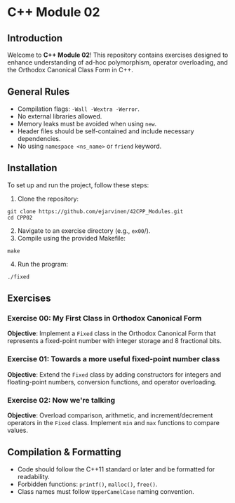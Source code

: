 # C++ Module 02
## Introduction
Welcome to **C++ Module 02**! This repository contains exercises designed to enhance understanding of ad-hoc polymorphism, operator overloading, and the Orthodox Canonical Class Form in C++.

## General Rules
- Compilation flags: `-Wall -Wextra -Werror`.
- No external libraries allowed.
- Memory leaks must be avoided when using `new`.
- Header files should be self-contained and include necessary dependencies.
- No using `namespace <ns_name>` or `friend` keyword.

## Installation
To set up and run the project, follow these steps:
1. Clone the repository:
```
git clone https://github.com/ejarvinen/42CPP_Modules.git
cd CPP02
```
2. Navigate to an exercise directory (e.g., `ex00`/).
3. Compile using the provided Makefile:
```
make
```
4. Run the program:
```
./fixed
```
## Exercises
### Exercise 00: My First Class in Orthodox Canonical Form
**Objective**: Implement a `Fixed` class in the Orthodox Canonical Form that represents a fixed-point number with integer storage and 8 fractional bits.

### Exercise 01: Towards a more useful fixed-point number class
**Objective**: Extend the `Fixed` class by adding constructors for integers and floating-point numbers, conversion functions, and operator overloading.

### Exercise 02: Now we're talking
**Objective**: Overload comparison, arithmetic, and increment/decrement operators in the `Fixed` class. Implement `min` and `max` functions to compare values.

## Compilation & Formatting
- Code should follow the C++11 standard or later and be formatted for readability.
- Forbidden functions: `printf()`, `malloc()`, `free()`.
- Class names must follow `UpperCamelCase` naming convention.